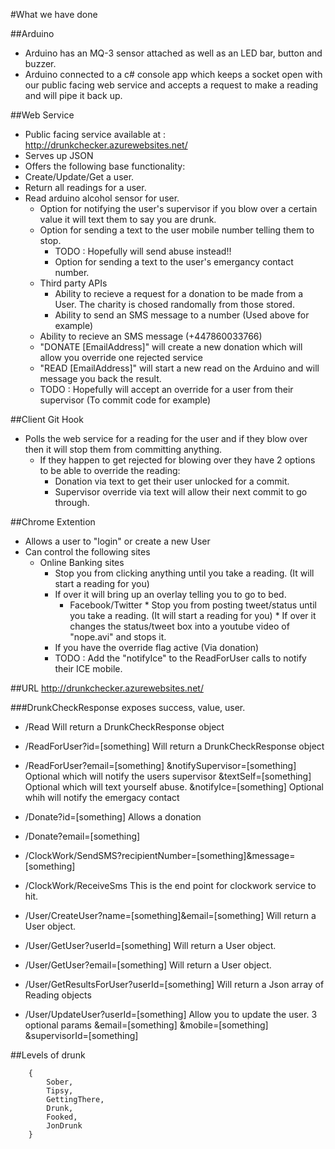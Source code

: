 #What we have done

##Arduino 
 * Arduino has an MQ-3 sensor attached as well as an LED bar, button and buzzer.
 * Arduino connected to a c# console app which keeps a socket open with our public facing web service and accepts a request to make a reading and will pipe it back up.

##Web Service
 * Public facing service available at : http://drunkchecker.azurewebsites.net/
 * Serves up JSON
 * Offers the following base functionality:
 * Create/Update/Get a user.
 * Return all readings for a user.
 * Read arduino alcohol sensor for user.
    * Option for notifying the user's supervisor if you blow over a certain value it will text them to say you are drunk.
    * Option for sending a text to the user mobile number telling them to stop.
         * TODO : Hopefully will send abuse instead!!
         * Option for sending a text to the user's emergancy contact number.
    * Third party APIs
         * Ability to recieve a request for a donation to be made from a User. The charity is chosed randomally from those stored.
         * Ability to send an SMS message to a number (Used above for example)
    * Ability to recieve an SMS message (+447860033766)
    * "DONATE [EmailAddress]" will create a new donation which will allow you override one rejected service
    * "READ [EmailAddress]" will start a new read on the Arduino and will message you back the result.
    * TODO : Hopefully will accept an override for a user from their supervisor (To commit code for example)

##Client Git Hook
 * Polls the web service for a reading for the user and if they blow over then it will stop them from committing anything.
    * If they happen to get rejected for blowing over they have 2 options to be able to override the reading:
        * Donation via text to get their user unlocked for a commit.
        * Supervisor override via text will allow their next commit to go through.

##Chrome Extention
 * Allows a user to "login" or create a new User
 * Can control the following sites
    * Online Banking sites
        * Stop you from clicking anything until you take a reading. (It will start a reading for you)
        * If over it will bring up an overlay telling you to go to bed.
             * Facebook/Twitter
                    * Stop you from posting tweet/status until you take a reading. (It will start a reading for you)
                    * If over it changes the status/tweet box into a youtube video of "nope.avi" and stops it.
        * If you have the override flag active (Via donation)
        * TODO : Add the "notifyIce" to the ReadForUser calls to notify their ICE mobile.


##URL
http://drunkchecker.azurewebsites.net/

###DrunkCheckResponse exposes success, value, user.

* /Read 									Will return a DrunkCheckResponse object

* /ReadForUser?id=[something]						Will return a DrunkCheckResponse object
* /ReadForUser?email=[something]
	&notifySupervisor=[something]					Optional which will notify the users supervisor
	&textSelf=[something]						Optional which will text yourself abuse.
	&notifyIce=[something]						Optional whih will notify the emergacy contact

* /Donate?id=[something]							Allows a donation
* /Donate?email=[something]

* /ClockWork/SendSMS?recipientNumber=[something]&message=[something]

* /ClockWork/ReceiveSms 							This is the end point for clockwork service to hit.

* /User/CreateUser?name=[something]&email=[something]			Will return a User object.

* /User/GetUser?userId=[something]					Will return a User object.
* /User/GetUser?email=[something]						Will return a User object.

* /User/GetResultsForUser?userId=[something]				Will return a Json array of Reading objects

* /User/UpdateUser?userId=[something]					Allow you to update the user. 3 optional params
    &email=[something]
    &mobile=[something]
    &supervisorId=[something]

##Levels of drunk
```
    {
        Sober,
        Tipsy,
        GettingThere,
        Drunk,
        Fooked,
        JonDrunk
    }
```
